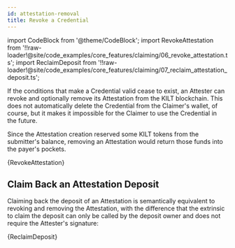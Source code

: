 ```yaml
---
id: attestation-removal
title: Revoke a Credential
---
```

import CodeBlock from '@theme/CodeBlock';
import RevokeAttestation from '!!raw-loader!@site/code_examples/core_features/claiming/06_revoke_attestation.ts';
import ReclaimDeposit from '!!raw-loader!@site/code_examples/core_features/claiming/07_reclaim_attestation_deposit.ts';

If the conditions that make a Credential valid cease to exist, an Attester can revoke and optionally remove its Attestation from the KILT blockchain.
This does not automatically delete the Credential from the Claimer's wallet, of course, but it makes it impossible for the Claimer to use the Credential in the future.

Since the Attestation creation reserved some KILT tokens from the submitter's balance, removing an Attestation would return those funds into the payer's pockets.

<CodeBlock className="language-ts">
  {RevokeAttestation}
</CodeBlock>

## Claim Back an Attestation Deposit

Claiming back the deposit of an Attestation is semantically equivalent to revoking and removing the Attestation, with the difference that the extrinsic to claim the deposit can only be called by the deposit owner and does not require the Attester's signature:

<CodeBlock className="language-ts">
  {ReclaimDeposit}
</CodeBlock>